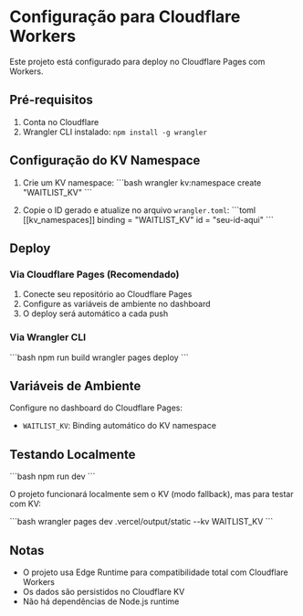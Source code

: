 # Configuração para Cloudflare Workers

Este projeto está configurado para deploy no Cloudflare Pages com Workers.

## Pré-requisitos

1. Conta no Cloudflare
2. Wrangler CLI instalado: `npm install -g wrangler`

## Configuração do KV Namespace

1. Crie um KV namespace:
\`\`\`bash
wrangler kv:namespace create "WAITLIST_KV"
\`\`\`

2. Copie o ID gerado e atualize no arquivo `wrangler.toml`:
\`\`\`toml
[[kv_namespaces]]
binding = "WAITLIST_KV"
id = "seu-id-aqui"
\`\`\`

## Deploy

### Via Cloudflare Pages (Recomendado)

1. Conecte seu repositório ao Cloudflare Pages
2. Configure as variáveis de ambiente no dashboard
3. O deploy será automático a cada push

### Via Wrangler CLI

\`\`\`bash
npm run build
wrangler pages deploy
\`\`\`

## Variáveis de Ambiente

Configure no dashboard do Cloudflare Pages:
- `WAITLIST_KV`: Binding automático do KV namespace

## Testando Localmente

\`\`\`bash
npm run dev
\`\`\`

O projeto funcionará localmente sem o KV (modo fallback), mas para testar com KV:

\`\`\`bash
wrangler pages dev .vercel/output/static --kv WAITLIST_KV
\`\`\`

## Notas

- O projeto usa Edge Runtime para compatibilidade total com Cloudflare Workers
- Os dados são persistidos no Cloudflare KV
- Não há dependências de Node.js runtime
